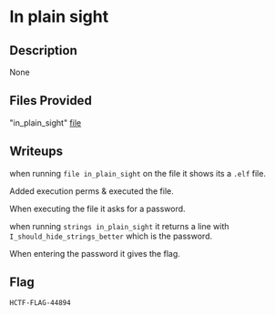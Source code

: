 # In plain sight

## Description
None

## Files Provided
"in_plain_sight" [file](./In%20plain%20sight/in_plain_sight)

## Writeups
when running `file in_plain_sight` on the file it shows its a `.elf` file.

Added execution perms & executed the file.

When executing the file it asks for a password.

when running `strings in_plain_sight` it returns a line with `I_should_hide_strings_better` which is the password.

When entering the password it gives the flag.
## Flag
```
HCTF-FLAG-44894
```